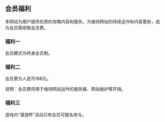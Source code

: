 ## 会员福利

本网站为用户提供优质的攻略内容和服务，为维持网站的持续运作和内容更新，成为会员需收取会员费。

### 福利一

会员模式为终身会员制。

### 福利二

会员费为人民币198元。

说明：会员费将用于维持网站运作的服务器、网站维护等开销。

### 福利三

游戏内“漫游杯”活动只有会员可报名参与。

